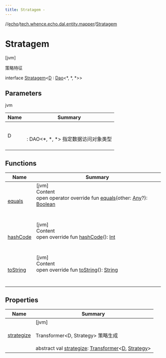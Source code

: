 ```yaml
---
title: Stratagem -
---
```

//[echo](../../index.md)/[tech.whence.echo.dal.entity.mapper](../index.md)/[Stratagem](index.md)



# Stratagem  
 [jvm] 

策略特征

interface [Stratagem](index.md)<[D](index.md) : [Dao](../../tech.whence.echo.dal.dao/-dao/index.md)<*, *, *>>   


## Parameters  
  
jvm  
  
|  Name|  Summary| 
|---|---|
| D| <br><br>: DAO<*, *, *> 指定数据访问对象类型<br><br>
  


## Functions  
  
|  Name|  Summary| 
|---|---|
| [equals](../../tech.whence.echo.webclient.response.exception/-response-unrecognized-exception/index.md#kotlin/Any/equals/#kotlin.Any?/PointingToDeclaration/)| [jvm]  <br>Content  <br>open operator override fun [equals](../../tech.whence.echo.webclient.response.exception/-response-unrecognized-exception/index.md#kotlin/Any/equals/#kotlin.Any?/PointingToDeclaration/)(other: [Any](https://kotlinlang.org/api/latest/jvm/stdlib/kotlin/-any/index.html)?): [Boolean](https://kotlinlang.org/api/latest/jvm/stdlib/kotlin/-boolean/index.html)  <br><br><br>
| [hashCode](../../tech.whence.echo.webclient.response.exception/-response-unrecognized-exception/index.md#kotlin/Any/hashCode/#/PointingToDeclaration/)| [jvm]  <br>Content  <br>open override fun [hashCode](../../tech.whence.echo.webclient.response.exception/-response-unrecognized-exception/index.md#kotlin/Any/hashCode/#/PointingToDeclaration/)(): [Int](https://kotlinlang.org/api/latest/jvm/stdlib/kotlin/-int/index.html)  <br><br><br>
| [toString](../../tech.whence.echo.webclient.response.exception/-response-unrecognized-exception/index.md#kotlin/Any/toString/#/PointingToDeclaration/)| [jvm]  <br>Content  <br>open override fun [toString](../../tech.whence.echo.webclient.response.exception/-response-unrecognized-exception/index.md#kotlin/Any/toString/#/PointingToDeclaration/)(): [String](https://kotlinlang.org/api/latest/jvm/stdlib/kotlin/-string/index.html)  <br><br><br>


## Properties  
  
|  Name|  Summary| 
|---|---|
| [strategize](index.md#tech.whence.echo.dal.entity.mapper/Stratagem/strategize/#/PointingToDeclaration/)|  [jvm] <br><br>Transformer<D, Strategy> 策略生成<br><br>abstract val [strategize](index.md#tech.whence.echo.dal.entity.mapper/Stratagem/strategize/#/PointingToDeclaration/): [Transformer](../../tech.whence.echo.function/-transformer/index.md)<[D](index.md), [Strategy](../../tech.whence.echo.strategy/-strategy/index.md)>   <br>

